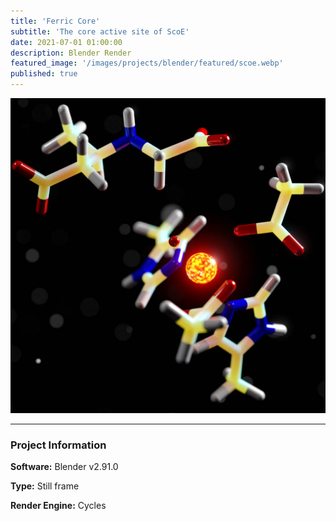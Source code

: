 ```yaml
---
title: 'Ferric Core'
subtitle: 'The core active site of ScoE'
date: 2021-07-01 01:00:00
description: Blender Render
featured_image: '/images/projects/blender/featured/scoe.webp'
published: true
---
```


![](/images/projects/full_size/scoe.webp)

---

### Project Information

**Software:** Blender v2.91.0

**Type:** Still frame

**Render Engine:** Cycles
